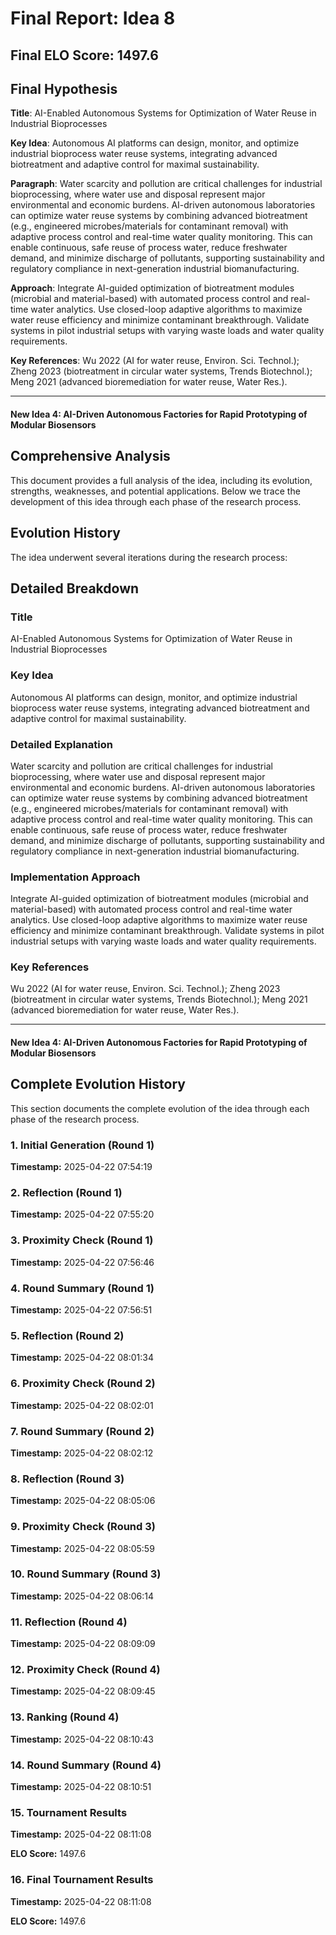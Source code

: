 # Final Report: Idea 8

## Final ELO Score: 1497.6

## Final Hypothesis

**Title**: AI-Enabled Autonomous Systems for Optimization of Water Reuse in Industrial Bioprocesses

**Key Idea**: Autonomous AI platforms can design, monitor, and optimize industrial bioprocess water reuse systems, integrating advanced biotreatment and adaptive control for maximal sustainability.

**Paragraph**: Water scarcity and pollution are critical challenges for industrial bioprocessing, where water use and disposal represent major environmental and economic burdens. AI-driven autonomous laboratories can optimize water reuse systems by combining advanced biotreatment (e.g., engineered microbes/materials for contaminant removal) with adaptive process control and real-time water quality monitoring. This can enable continuous, safe reuse of process water, reduce freshwater demand, and minimize discharge of pollutants, supporting sustainability and regulatory compliance in next-generation industrial biomanufacturing.

**Approach**: Integrate AI-guided optimization of biotreatment modules (microbial and material-based) with automated process control and real-time water analytics. Use closed-loop adaptive algorithms to maximize water reuse efficiency and minimize contaminant breakthrough. Validate systems in pilot industrial setups with varying waste loads and water quality requirements.

**Key References**: Wu 2022 (AI for water reuse, Environ. Sci. Technol.); Zheng 2023 (biotreatment in circular water systems, Trends Biotechnol.); Meng 2021 (advanced bioremediation for water reuse, Water Res.).

---

#### **New Idea 4: AI-Driven Autonomous Factories for Rapid Prototyping of Modular Biosensors**

## Comprehensive Analysis

This document provides a full analysis of the idea, including its evolution, strengths, weaknesses, and potential applications. Below we trace the development of this idea through each phase of the research process.

## Evolution History

The idea underwent several iterations during the research process:

## Detailed Breakdown

### Title

AI-Enabled Autonomous Systems for Optimization of Water Reuse in Industrial Bioprocesses

### Key Idea

Autonomous AI platforms can design, monitor, and optimize industrial bioprocess water reuse systems, integrating advanced biotreatment and adaptive control for maximal sustainability.

### Detailed Explanation

Water scarcity and pollution are critical challenges for industrial bioprocessing, where water use and disposal represent major environmental and economic burdens. AI-driven autonomous laboratories can optimize water reuse systems by combining advanced biotreatment (e.g., engineered microbes/materials for contaminant removal) with adaptive process control and real-time water quality monitoring. This can enable continuous, safe reuse of process water, reduce freshwater demand, and minimize discharge of pollutants, supporting sustainability and regulatory compliance in next-generation industrial biomanufacturing.

### Implementation Approach

Integrate AI-guided optimization of biotreatment modules (microbial and material-based) with automated process control and real-time water analytics. Use closed-loop adaptive algorithms to maximize water reuse efficiency and minimize contaminant breakthrough. Validate systems in pilot industrial setups with varying waste loads and water quality requirements.

### Key References

Wu 2022 (AI for water reuse, Environ. Sci. Technol.); Zheng 2023 (biotreatment in circular water systems, Trends Biotechnol.); Meng 2021 (advanced bioremediation for water reuse, Water Res.).

---

#### **New Idea 4: AI-Driven Autonomous Factories for Rapid Prototyping of Modular Biosensors**

## Complete Evolution History

This section documents the complete evolution of the idea through each phase of the research process.

### 1. Initial Generation (Round 1)
**Timestamp:** 2025-04-22 07:54:19



### 2. Reflection (Round 1)
**Timestamp:** 2025-04-22 07:55:20



### 3. Proximity Check (Round 1)
**Timestamp:** 2025-04-22 07:56:46



### 4. Round Summary (Round 1)
**Timestamp:** 2025-04-22 07:56:51



### 5. Reflection (Round 2)
**Timestamp:** 2025-04-22 08:01:34



### 6. Proximity Check (Round 2)
**Timestamp:** 2025-04-22 08:02:01



### 7. Round Summary (Round 2)
**Timestamp:** 2025-04-22 08:02:12



### 8. Reflection (Round 3)
**Timestamp:** 2025-04-22 08:05:06



### 9. Proximity Check (Round 3)
**Timestamp:** 2025-04-22 08:05:59



### 10. Round Summary (Round 3)
**Timestamp:** 2025-04-22 08:06:14



### 11. Reflection (Round 4)
**Timestamp:** 2025-04-22 08:09:09



### 12. Proximity Check (Round 4)
**Timestamp:** 2025-04-22 08:09:45



### 13. Ranking (Round 4)
**Timestamp:** 2025-04-22 08:10:43



### 14. Round Summary (Round 4)
**Timestamp:** 2025-04-22 08:10:51



### 15. Tournament Results
**Timestamp:** 2025-04-22 08:11:08

**ELO Score:** 1497.6



### 16. Final Tournament Results
**Timestamp:** 2025-04-22 08:11:08

**ELO Score:** 1497.6



